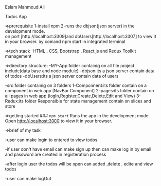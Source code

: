 Eslam Mahmoud Ali

Todos App

=>prerequisite
1-install npm 
2-runs the dbjson(json server) in the development mode.\
on port [http://localhost:3009]and dbUsers[http://localhost:3007] to view it in your browser.
by comand npm start in integrated terminal


=>tech stack
-HTML , CSS, Bootstrap , React.js and Redux Toolkit management


=>directory structure:
-MY-App:folder containig on all file project include(data base and node module)
-dbjson:its a json server contain data of todos
-dbUsers:its a json server contain data of users

-src:folder containig on 3 folders 
1-Componnent:its folder contain on a component in web app (NavBar Component)
2-pages:its folder contain on all  pages in web app (logIn,Register,Create,Delete,Edit and View)
3-Redux:its folder Responsible for state management contain on slices and store

        
 

=>getting started ### `npm start`
Runs the app in the development mode.\
Open [http://localhost:3000](http://localhost:3000) to view it in your browser.


=>brief of my task

-user can make login to entered to view todos

-if user don't have email can make sign up then can make log in by email and password are created in registeration process

-after login user the todos will be open
can added ,delete , edite and view todos

-user can make logOut

